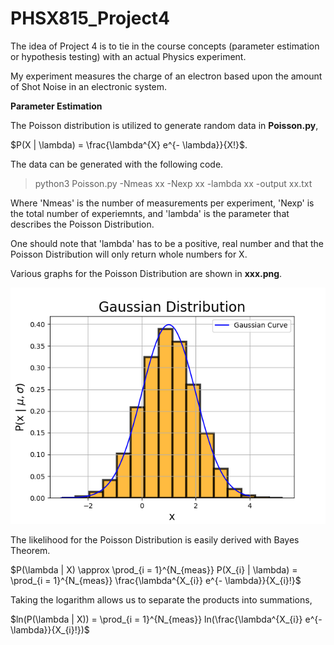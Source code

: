 # PHSX815_Project4

The idea of Project 4 is to tie in the course concepts (parameter estimation or hypothesis testing) with an actual Physics experiment.

My experiment measures the charge of an electron based upon the amount of Shot Noise in an electronic system.

**Parameter Estimation**

The Poisson distribution is utilized to generate random data in **Poisson.py**, 

$P(X | \lambda) = \frac{\lambda^{X} e^{- \lambda}}{X!}$.

The data can be generated with the following code.

>python3 Poisson.py -Nmeas xx -Nexp xx -lambda xx -output xx.txt

Where 'Nmeas' is the number of measurements per experiment, 'Nexp' is the total number of experiemnts, and 'lambda' is the parameter that describes the Poisson Distribution. 

One should note that 'lambda' has to be a positive, real number and that the Poisson Distribution will only return whole numbers for X. 

Various graphs for the Poisson Distribution are shown in **xxx.png**.

![GaussianGraph1.png](https://github.com/DJDdawg/PHSX815_Project3/blob/main/GaussianGraph1.png)

The likelihood for the Poisson Distribution is easily derived with Bayes Theorem.

$P(\lambda | X) \approx \prod_{i = 1}^{N_{meas}} P(X_{i} | \lambda) = \prod_{i = 1}^{N_{meas}} \frac{\lambda^{X_{i}} e^{- \lambda}}{X_{i}!}$

Taking the logarithm allows us to separate the products into summations,

$ln(P(\lambda | X)) = \prod_{i = 1}^{N_{meas}} ln(\frac{\lambda^{X_{i}} e^{- \lambda}}{X_{i}!})$
